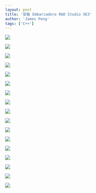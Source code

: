 ```yaml
---
layout: post
title: '安裝 Embarcadero RAD Studio XE3'
author: 'James Peng'
tags: ['C++']
---
```


![](http://i.imgur.com/tviV3Mw.png)

![](http://i.imgur.com/GowwR6i.png)

![](http://i.imgur.com/L2S6IvD.png)

![](http://i.imgur.com/NuotxRp.png)

![](http://i.imgur.com/QQclYti.png)

![](http://i.imgur.com/WXr7U2F.png)

![](http://i.imgur.com/gvYJsaJ.png)

![](http://i.imgur.com/gdNS8tN.png)

![](http://i.imgur.com/7yQhRCx.png)

![](http://i.imgur.com/wf1JIJd.png)

![](http://i.imgur.com/M8qhmmv.png)

![](http://i.imgur.com/lQVcvXn.png)

![](http://i.imgur.com/KfHLSPO.png)

![](http://i.imgur.com/6440Dmf.png)

![](http://i.imgur.com/MiN2KNb.png)

![](http://i.imgur.com/7HCneCE.png)

![](http://i.imgur.com/ihPdG7R.png)

